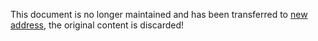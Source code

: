 <!--
 * @Descripttion:
 * @version:
 * @Author: Carl
 * @Date: 2020-10-30 15:10:44
 * @LastEditors: Carl
 * @LastEditTime: 2021-12-10 17:49:14
-->

This document is no longer maintained and has been transferred to [new address](https://coolkit-technologies.github.io/eWeLink-API/), the original content is discarded!
